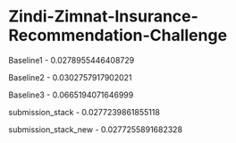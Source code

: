 # Zindi-Zimnat-Insurance-Recommendation-Challenge

Baseline1 - 0.0278955446408729

Baseline2 - 0.0302757917902021

Baseline3 - 0.0665194071646999

submission_stack - 0.0277239861855118

submission_stack_new - 0.0277255891682328
